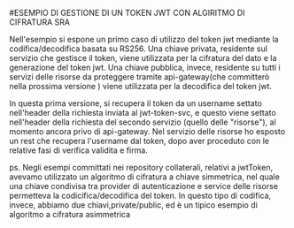 #ESEMPIO DI GESTIONE DI UN TOKEN JWT CON ALGIRITMO DI CIFRATURA SRA

Nell'esempio si espone un primo caso di utilizzo del token jwt mediante la codifica/decodifica basata
su RS256. Una chiave privata, residente sul servizio che gestisce il token, viene utilizzata per 
la cifratura del dato e la generazione del token jwt.
Una chiave pubblica, invece, residente su tutti i servizi delle risorse da proteggere tramite api-gateway(che committerò nella prossima versione )
viene utilizzata per la decodifica del token jwt. 

In questa prima versione, si recupera il token da un username settato nell'header della richiesta inviata al jwt-token-svc, e questo
viene settato nell'header della richiesta del secondo servizio (quello delle "risorse"), al momento ancora privo di api-gateway.
Nel servizio delle risorse ho esposto un rest che recupera l'username dal token, dopo aver proceduto con le relative fasi di verifica validita e firma.

ps. Negli esempi committati nei repository collaterali, relativi a jwtToken, avevamo utilizzato un algoritmo di cifratura a chiave simmetrica,
nel quale una chiave condivisa tra provider di autenticazione e service delle risorse permetteva la codicifica/decodifica del token.
In questo tipo di codifica, invece, abbiamo due chiavi,private/public, ed è un tipico esempio di algoritmo a cifratura asimmetrica